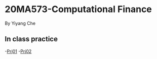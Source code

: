 # 20MA573-Computational Finance
By Yiyang Che

## In class practice
-[Prj01](src/Prj01)
-[Prj02](src/Prj02)
